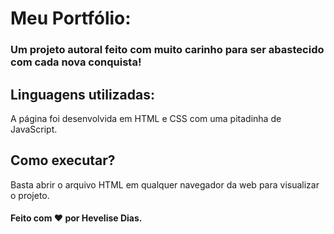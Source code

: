 # Meu Portfólio:

### Um projeto autoral feito com muito carinho para ser abastecido com cada nova conquista! 

## Linguagens utilizadas:

A página foi desenvolvida em HTML e CSS com uma pitadinha de JavaScript.

## Como executar?

Basta abrir o arquivo HTML em qualquer navegador da web para visualizar o projeto.

#### Feito com ❤️ por Hevelise Dias.
